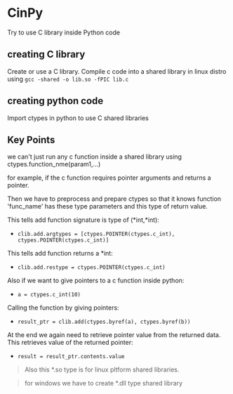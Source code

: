 # CinPy
Try to use C library inside Python code

## creating C library
Create or use a C library.
Compile c code into a shared library in linux distro using
`gcc -shared -o lib.so -fPIC lib.c`

## creating python code
Import ctypes in python to use C shared libraries

## Key Points
we can't just run any c function inside a shared library using ctypes.function_nme(param1,...)

for example, if the c function requires pointer arguments and returns a pointer.

Then we have to preprocess and prepare ctypes so that it knows function 'func_name' has these type parameters and this type of return value.

This tells add function signature is type of (*int,*int):
- `clib.add.argtypes = [ctypes.POINTER(ctypes.c_int), ctypes.POINTER(ctypes.c_int)]`

This tells add function returns a *int:
- `clib.add.restype = ctypes.POINTER(ctypes.c_int)`

Also if we want to give pointers to a c function inside python:
- `a = ctypes.c_int(10)`

Calling the function by giving pointers:
- `result_ptr = clib.add(ctypes.byref(a), ctypes.byref(b))`

At the end we again need to retrieve pointer value from the returned data.
This retrieves value of the returned pointer:

- `result = result_ptr.contents.value`

>Also this *.so type is for linux pltform shared libraries.

>for windows we have to create *.dll type shared library
